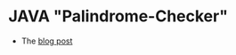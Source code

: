 # JAVA "Palindrome-Checker"

- The [blog post](https://dual-coding.blogspot.com/2023/07/palindrome-java.html)